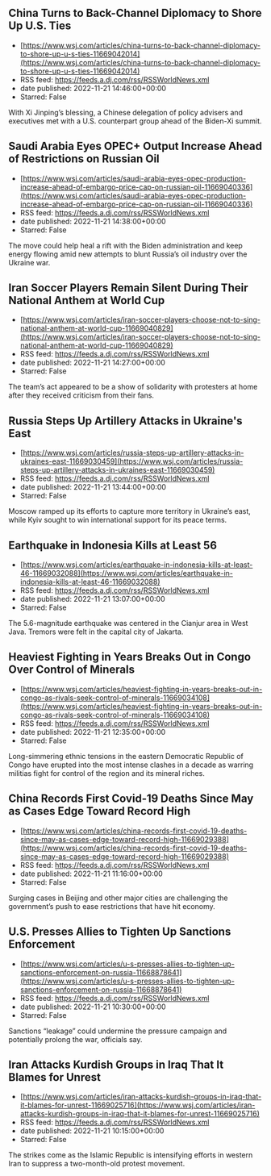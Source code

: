 ## China Turns to Back-Channel Diplomacy to Shore Up U.S. Ties
 - [https://www.wsj.com/articles/china-turns-to-back-channel-diplomacy-to-shore-up-u-s-ties-11669042014](https://www.wsj.com/articles/china-turns-to-back-channel-diplomacy-to-shore-up-u-s-ties-11669042014)
 - RSS feed: https://feeds.a.dj.com/rss/RSSWorldNews.xml
 - date published: 2022-11-21 14:46:00+00:00
 - Starred: False

With Xi Jinping’s blessing, a Chinese delegation of policy advisers and executives met with a U.S. counterpart group ahead of the Biden-Xi summit.

## Saudi Arabia Eyes OPEC+ Output Increase Ahead of Restrictions on Russian Oil
 - [https://www.wsj.com/articles/saudi-arabia-eyes-opec-production-increase-ahead-of-embargo-price-cap-on-russian-oil-11669040336](https://www.wsj.com/articles/saudi-arabia-eyes-opec-production-increase-ahead-of-embargo-price-cap-on-russian-oil-11669040336)
 - RSS feed: https://feeds.a.dj.com/rss/RSSWorldNews.xml
 - date published: 2022-11-21 14:38:00+00:00
 - Starred: False

The move could help heal a rift with the Biden administration and keep energy flowing amid new attempts to blunt Russia’s oil industry over the Ukraine war.

## Iran Soccer Players Remain Silent During Their National Anthem at World Cup
 - [https://www.wsj.com/articles/iran-soccer-players-choose-not-to-sing-national-anthem-at-world-cup-11669040829](https://www.wsj.com/articles/iran-soccer-players-choose-not-to-sing-national-anthem-at-world-cup-11669040829)
 - RSS feed: https://feeds.a.dj.com/rss/RSSWorldNews.xml
 - date published: 2022-11-21 14:27:00+00:00
 - Starred: False

The team’s act appeared to be a show of solidarity with protesters at home after they received criticism from their fans.

## Russia Steps Up Artillery Attacks in Ukraine's East
 - [https://www.wsj.com/articles/russia-steps-up-artillery-attacks-in-ukraines-east-11669030459](https://www.wsj.com/articles/russia-steps-up-artillery-attacks-in-ukraines-east-11669030459)
 - RSS feed: https://feeds.a.dj.com/rss/RSSWorldNews.xml
 - date published: 2022-11-21 13:44:00+00:00
 - Starred: False

Moscow ramped up its efforts to capture more territory in Ukraine’s east, while Kyiv sought to win international support for its peace terms.

## Earthquake in Indonesia Kills at Least 56
 - [https://www.wsj.com/articles/earthquake-in-indonesia-kills-at-least-46-11669032088](https://www.wsj.com/articles/earthquake-in-indonesia-kills-at-least-46-11669032088)
 - RSS feed: https://feeds.a.dj.com/rss/RSSWorldNews.xml
 - date published: 2022-11-21 13:07:00+00:00
 - Starred: False

The 5.6-magnitude earthquake was centered in the Cianjur area in West Java. Tremors were felt in the capital city of Jakarta.

## Heaviest Fighting in Years Breaks Out in Congo Over Control of Minerals
 - [https://www.wsj.com/articles/heaviest-fighting-in-years-breaks-out-in-congo-as-rivals-seek-control-of-minerals-11669034108](https://www.wsj.com/articles/heaviest-fighting-in-years-breaks-out-in-congo-as-rivals-seek-control-of-minerals-11669034108)
 - RSS feed: https://feeds.a.dj.com/rss/RSSWorldNews.xml
 - date published: 2022-11-21 12:35:00+00:00
 - Starred: False

Long-simmering ethnic tensions in the eastern Democratic Republic of Congo have erupted into the most intense clashes in a decade as warring militias fight for control of the region and its mineral riches.

## China Records First Covid-19 Deaths Since May as Cases Edge Toward Record High
 - [https://www.wsj.com/articles/china-records-first-covid-19-deaths-since-may-as-cases-edge-toward-record-high-11669029388](https://www.wsj.com/articles/china-records-first-covid-19-deaths-since-may-as-cases-edge-toward-record-high-11669029388)
 - RSS feed: https://feeds.a.dj.com/rss/RSSWorldNews.xml
 - date published: 2022-11-21 11:16:00+00:00
 - Starred: False

Surging cases in Beijing and other major cities are challenging the government’s push to ease restrictions that have hit economy.

## U.S. Presses Allies to Tighten Up Sanctions Enforcement
 - [https://www.wsj.com/articles/u-s-presses-allies-to-tighten-up-sanctions-enforcement-on-russia-11668878641](https://www.wsj.com/articles/u-s-presses-allies-to-tighten-up-sanctions-enforcement-on-russia-11668878641)
 - RSS feed: https://feeds.a.dj.com/rss/RSSWorldNews.xml
 - date published: 2022-11-21 10:30:00+00:00
 - Starred: False

Sanctions “leakage” could undermine the pressure campaign and potentially prolong the war, officials say.

## Iran Attacks Kurdish Groups in Iraq That It Blames for Unrest
 - [https://www.wsj.com/articles/iran-attacks-kurdish-groups-in-iraq-that-it-blames-for-unrest-11669025716](https://www.wsj.com/articles/iran-attacks-kurdish-groups-in-iraq-that-it-blames-for-unrest-11669025716)
 - RSS feed: https://feeds.a.dj.com/rss/RSSWorldNews.xml
 - date published: 2022-11-21 10:15:00+00:00
 - Starred: False

The strikes come as the Islamic Republic is intensifying efforts in western Iran to suppress a two-month-old protest movement.
